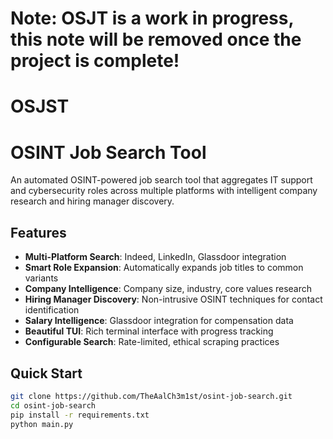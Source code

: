 # Note: OSJT is a work in progress, this note will be removed once the project is complete!

# OSJST

# OSINT Job Search Tool

An automated OSINT-powered job search tool that aggregates IT support and cybersecurity roles across multiple platforms with intelligent company research and hiring manager discovery.

## Features

- **Multi-Platform Search**: Indeed, LinkedIn, Glassdoor integration
- **Smart Role Expansion**: Automatically expands job titles to common variants
- **Company Intelligence**: Company size, industry, core values research
- **Hiring Manager Discovery**: Non-intrusive OSINT techniques for contact identification
- **Salary Intelligence**: Glassdoor integration for compensation data
- **Beautiful TUI**: Rich terminal interface with progress tracking
- **Configurable Search**: Rate-limited, ethical scraping practices

## Quick Start

```bash
git clone https://github.com/TheAalCh3m1st/osint-job-search.git
cd osint-job-search
pip install -r requirements.txt
python main.py
